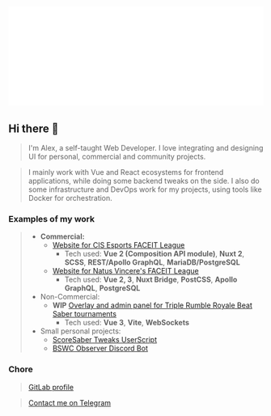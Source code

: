 ![Metrics](/github-metrics.svg)

## Hi there 👋
> I'm Alex, a self-taught Web Developer. I love integrating and designing UI for personal, commercial and community projects.

> I mainly work with Vue and React ecosystems for frontend applications, while doing some backend tweaks on the side. I also do some infrastructure and DevOps work for my projects, using tools like Docker for orchestration.

### Examples of my work
> - **Commercial:**
>   - [Website for CIS Esports FACEIT League](https://cisesports.com)
>       - Tech used: **Vue 2 (Composition API module)**, **Nuxt 2**, **SCSS**, **REST/Apollo GraphQL**, **MariaDB/PostgreSQL**
>   - [Website for Natus Vincere's FACEIT League](https://hub.navi.gg)
>       - Tech used: **Vue 2, 3**, **Nuxt Bridge**, **PostCSS**, **Apollo GraphQL**, **PostgreSQL**
> - Non-Commercial:
>   - **WIP** [Overlay and admin panel for Triple Rumble Royale Beat Saber tournaments](https://discord.gg/9fcutjAggV 
)
>       - Tech used: **Vue 3**, **Vite**, **WebSockets**
> - Small personal projects: 
>   - [ScoreSaber Tweaks UserScript](https://gitlab.com/flameflick/scoresaber-tweaks)
>   - [BSWC Observer Discord Bot](https://gitlab.com/flameflick/bswc-observer)

### Chore
> [GitLab profile](https://gitlab.com/flameflick)

> [Contact me on Telegram](https://t.me/flameflick)
